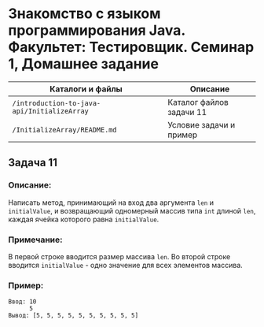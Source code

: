 # Знакомство с языком программирования Java. Факультет: Тестировщик. Семинар 1, Домашнее задание

Каталоги и файлы                            | Описание
--------------------------------------------|-----------------------------------------------------
`/introduction-to-java-api/InitializeArray` | Каталог файлов задачи 11
`/InitializeArray/README.md`                | Условие задачи и пример

## Задача 11

### Описание:

Написать метод, принимающий на вход два аргумента `len` и `initialValue`, и возвращающий одномерный массив типа `int` длиной `len`, каждая ячейка которого равна `initialValue`.

### Примечание:

В первой строке вводится размер массива `len`. Во второй строке вводится `initialValue` - одно значение для всех элементов массива.

### Пример:

```
Ввод: 10
      5
Вывод: [5, 5, 5, 5, 5, 5, 5, 5, 5, 5]
```

